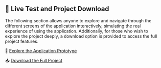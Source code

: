 ## 🚀 Live Test and Project Download

The following section allows anyone to explore and navigate through the different screens of the application interactively, simulating the real experience of using the application. 
Additionally, for those who wish to explore the project deeply, a download option is provided to access the full project features.

🔗 [Explore the Application Prototype](https://www.figma.com/proto/ROSrXyiTy1bgEYor9gmtCq/Proyecto-grupal%3A-GLIP---Elite?page-id=179%3A8277&node-id=179-8466&viewport=-105%2C162%2C0.31&t=kQorEv7XX3eJRpMX-1&scaling=scale-down&content-scaling=fixed&starting-point-node-id=179%3A8466)

📥 [Download the Full Project](https://www.figma.com/design/ROSrXyiTy1bgEYor9gmtCq/Proyecto-grupal%3A-GLIP---Elite?m=auto&t=YHDu8TREf6shYRik-1)
